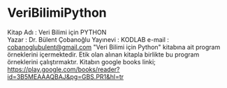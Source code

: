 # VeriBilimiPython
Kitap Adı :   Veri Bilimi için PYTHON  
Yazar     :   Dr. Bülent Çobanoğlu
Yayınevi  :   KODLAB
e-mail    :   cobanoglubulent@gmail.com
"Veri Bilimi için Python" kitabına ait program örneklerini içermektedir.
Etik olan alınan kitapla birlikte bu program örneklerini çalıştırmaktır.
Kitabın google books linki;
https://play.google.com/books/reader?id=3B5MEAAAQBAJ&pg=GBS.PR1&hl=tr
